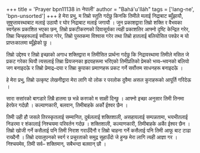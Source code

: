 +++
title = 'Prayer bpn11138 in नेपाली'
author = "Bahá'u'lláh"
tags = ['lang-ne', 'bpn-unsorted']
+++
हे मेरा प्रभु, म तिम्रो स्तुति गर्दछु किनकि तिमीले मलाई निद्राबाट ब्युँझायौ, सुषुप्तावस्थाबाट मलाई उठायौ र घोर निद्राबाट मलाई जगायौ । जुन प्रकाशद्वारा तिम्रो शक्ति र वैभवका स्वर्गहरू प्रकाशित भएका छन्, तिम्रो प्रकटीकरणको दिवासूर्यका त्यही प्रकाशतिर आफ्नो दृष्टि केन्द्रित गरेर, तिम्रा चिन्हहरूलाई स्वीकार गरेर, तिम्रो पुस्तकमा विश्वास गरेर तथा तिम्रो हातलाई बलियोसित पक्डेर म यो प्राप्तःकालमा ब्यूँझेको छु । 

तिम्रो उद्देश्य र तिम्रो इच्छाको अगाध शक्तिद्वारा म तिमीसित प्रार्थना गर्दछु कि निद्रावस्थामा तिमीले मसित जे प्रकट गरेका थियौ त्यसलाई तिम्रा प्रियजनका हृदयहरूमा भरिएको तिमीप्रतिको प्रेमको भव्य–भवनको बलियो जग बनाइदऊे र तिम्रो प्रेमाद्र–दया र तिम्रा कुपाका प्रमााणहरू प्रकट गर्ने सर्वोत्तम साधनहरू बनाइदऊे । 

हे मेरा प्रभु, तिम्रो उत्कृष्ट लेखनीद्वारा मेरा लागि यो लोक र परलोक दुवैमा असल कुराहरूको आपूर्ति गरिदेऊ । 

सारा ससांरको बागडारे तिम्रै हातमा छ भन्ने करुाको म साक्षी दिन्छु । आफ्नो इच्छा अनुसार तिमी तिनमा हेरफेर गर्दछौ । कल्याणकारी, बलवान, तिमीबाहके अर्को ईश्वर छैन । 

तिमी उही हौ जसले तिरस्कृतलाई सम्मानित, दुर्बललाई शक्तिशाली, असहायलाई सम्पन्नतामा, भयभीतलाई निडरमा र शंकालाई निश्चयमा परिवर्तन गर्दछ । शक्तिशाली, कल्याणकारी, तिमीबाहके अर्काे ईश्वर छैन । तिम्रो खोजी गर्ने कसैलाई पनि तिमी निराश गराउँदैनौ र तिम्रो चाहना गर्ने कसैलाई पनि तिमी आफू बाट टाढा राख्दैनौ । तिम्रो दयालुपनको स्वर्ग र प्रचुरताको समुद्र सुहाउँदो जे हुन्छ मेरा लागि त्यही आज्ञा गर । निश्चयमेव, तिमी सर्व– शक्तिमान्, सबैभन्दा बलवान् छौ ।
